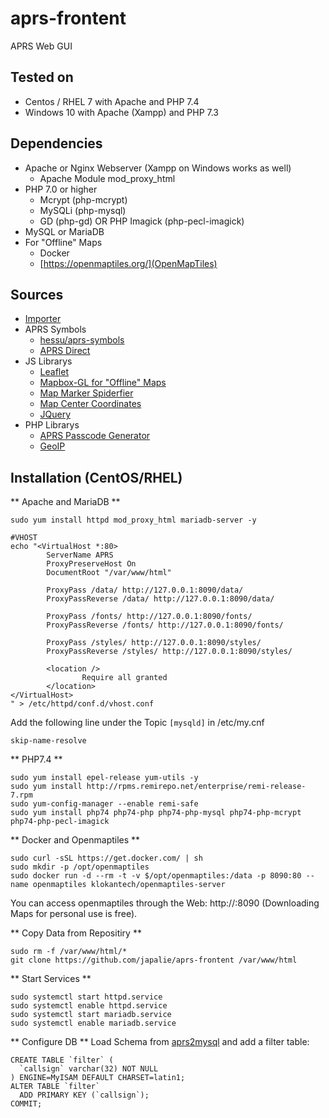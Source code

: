 # aprs-frontent
APRS Web GUI




## Tested on

* Centos / RHEL 7 with Apache and PHP 7.4
* Windows 10 with Apache (Xampp) and PHP 7.3


## Dependencies

* Apache or Nginx Webserver (Xampp on Windows works as well)
  * Apache Module mod_proxy_html
* PHP 7.0 or higher
  * Mcrypt (php-mcrypt)
  * MySQLi (php-mysql)
  * GD (php-gd) OR PHP Imagick (php-pecl-imagick)
* MySQL or MariaDB
* For "Offline" Maps
  * Docker
  * [https://openmaptiles.org/](OpenMapTiles)

## Sources

* [Importer](japalie/aprs2mysql)
* APRS Symbols
  * [hessu/aprs-symbols](https://github.com/hessu/aprs-symbols)
  * [APRS Direct](https://www.aprsdirect.com/)
* JS Librarys
  * [Leaflet](https://github.com/Leaflet/Leaflet)
  * [Mapbox-GL for "Offline" Maps](https://github.com/mapbox/mapbox-gl-js)
  * [Map Marker Spiderfier](https://github.com/jawj/OverlappingMarkerSpiderfier-Leaflet)
  * [Map Center Coordinates](https://github.com/xguaita/Leaflet.MapCenterCoord)
  * [JQuery](https://jquery.com/)
* PHP Librarys
  * [APRS Passcode Generator](https://github.com/magicbug/PHP-APRS-Passcode)
  * [GeoIP](https://www.ip2location.com/development-libraries/ip2location/php)


## Installation (CentOS/RHEL)

** Apache and MariaDB **
```
sudo yum install httpd mod_proxy_html mariadb-server -y

#VHOST
echo "<VirtualHost *:80>
        ServerName APRS
        ProxyPreserveHost On
        DocumentRoot "/var/www/html"

        ProxyPass /data/ http://127.0.0.1:8090/data/
        ProxyPassReverse /data/ http://127.0.0.1:8090/data/

        ProxyPass /fonts/ http://127.0.0.1:8090/fonts/
        ProxyPassReverse /fonts/ http://127.0.0.1:8090/fonts/

        ProxyPass /styles/ http://127.0.0.1:8090/styles/
        ProxyPassReverse /styles/ http://127.0.0.1:8090/styles/

        <location />
                Require all granted
        </location>
</VirtualHost>
" > /etc/httpd/conf.d/vhost.conf

```



Add the following line under the Topic `[mysqld]` in /etc/my.cnf
```
skip-name-resolve
```

** PHP7.4 **
```
sudo yum install epel-release yum-utils -y
sudo yum install http://rpms.remirepo.net/enterprise/remi-release-7.rpm
sudo yum-config-manager --enable remi-safe
sudo yum install php74 php74-php php74-php-mysql php74-php-mcrypt php74-php-pecl-imagick
```

** Docker and Openmaptiles **
```
sudo curl -sSL https://get.docker.com/ | sh
sudo mkdir -p /opt/openmaptiles
sudo docker run -d --rm -t -v $/opt/openmaptiles:/data -p 8090:80 --name openmaptiles klokantech/openmaptiles-server
```
You can access openmaptiles through the Web: http://<ip>:8090 (Downloading Maps for personal use is free).

** Copy Data from Repositiry **
```
sudo rm -f /var/www/html/*
git clone https://github.com/japalie/aprs-frontent /var/www/html
```

** Start Services **
```
sudo systemctl start httpd.service
sudo systemctl enable httpd.service
sudo systemctl start mariadb.service
sudo systemctl enable mariadb.service
```

** Configure DB **
Load Schema from [aprs2mysql](japalie/aprs2mysql) and add a filter table:
```
CREATE TABLE `filter` (
  `callsign` varchar(32) NOT NULL
) ENGINE=MyISAM DEFAULT CHARSET=latin1;
ALTER TABLE `filter`
  ADD PRIMARY KEY (`callsign`);
COMMIT;
```
